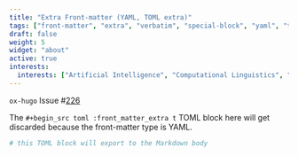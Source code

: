 ```yaml
---
title: "Extra Front-matter (YAML, TOML extra)"
tags: ["front-matter", "extra", "verbatim", "special-block", "yaml", "toml-extra"]
draft: false
weight: 5
widget: "about"
active: true
interests:
  interests: ["Artificial Intelligence", "Computational Linguistics", "Information Retrieval"]
---
```


`ox-hugo` Issue #[226](https://github.com/kaushalmodi/ox-hugo/issues/226)

The `#+begin_src toml :front_matter_extra t` TOML block here will get
discarded because the front-matter type is YAML.

```toml
# this TOML block will export to the Markdown body
```
